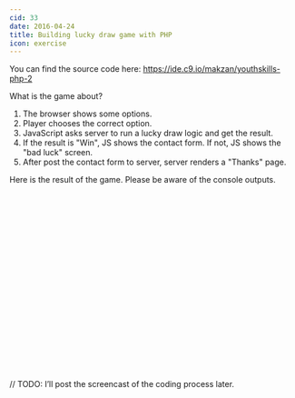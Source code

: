 ```yaml
---
cid: 33
date: 2016-04-24
title: Building lucky draw game with PHP
icon: exercise
---
```


You can find the source code here: https://ide.c9.io/makzan/youthskills-php-2

What is the game about?

1. The browser shows some options.
2. Player chooses the correct option.
3. JavaScript asks server to run a lucky draw logic and get the result.
4. If the result is "Win", JS shows the contact form. If not, JS shows the "bad luck" screen.
5. After post the contact form to server, server renders a "Thanks" page.

Here is the result of the game. Please be aware of the console outputs.

<script charset="ISO-8859-1" src="//fast.wistia.com/assets/external/E-v1.js" async></script><div class="wistia_responsive_padding" style="padding:62.5% 0 0 0;position:relative;"><div class="wistia_responsive_wrapper" style="height:100%;left:0;position:absolute;top:0;width:100%;"><div class="wistia_embed wistia_async_taxogh2gts seo=false videoFoam=true" style="height:100%;width:100%">&nbsp;</div></div></div>

// TODO: I’ll post the screencast of the coding process later.